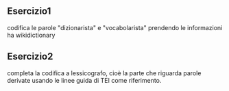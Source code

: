 ## Esercizio1
codifica le parole "dizionarista" e "vocabolarista" prendendo le informazioni ha wikidictionary
## Esercizio2
completa la codifica a lessicografo, cioè la parte che riguarda parole derivate usando le linee guida di TEI come riferimento.